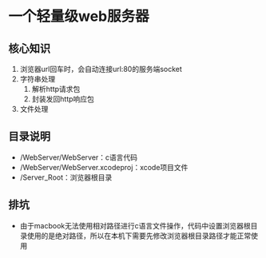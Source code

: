 # 一个轻量级web服务器
## 核心知识
1. 浏览器url回车时，会自动连接url:80的服务端socket
2. 字符串处理
    1. 解析http请求包
    2. 封装发回http响应包
3. 文件处理

## 目录说明
- /WebServer/WebServer：c语言代码
- /WebServer/WebServer.xcodeproj：xcode项目文件
- /Server_Root：浏览器根目录

## 排坑 
- 由于macbook无法使用相对路径进行c语言文件操作，代码中设置浏览器根目录使用的是绝对路径，所以在本机下需要先修改浏览器根目录路径才能正常使用
